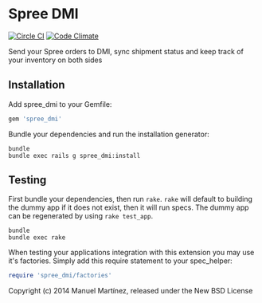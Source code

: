 Spree DMI
=========

[![Circle CI](https://circleci.com/gh/manmartinez/spree_dmi.svg?style=svg&circle-token=6469ead150cd3770e7f70ac8a568863268cbcc2d)](https://circleci.com/gh/manmartinez/spree_dmi) [![Code Climate](https://codeclimate.com/github/manmartinez/spree_dmi/badges/gpa.svg)](https://codeclimate.com/github/manmartinez/spree_dmi)


Send your Spree orders to DMI, sync shipment status and keep track of your inventory on both sides

Installation
------------

Add spree_dmi to your Gemfile:

```ruby
gem 'spree_dmi'
```

Bundle your dependencies and run the installation generator:

```shell
bundle
bundle exec rails g spree_dmi:install
```

Testing
-------

First bundle your dependencies, then run `rake`. `rake` will default to building the dummy app if it does not exist, then it will run specs. The dummy app can be regenerated by using `rake test_app`.

```shell
bundle
bundle exec rake
```

When testing your applications integration with this extension you may use it's factories.
Simply add this require statement to your spec_helper:

```ruby
require 'spree_dmi/factories'
```

Copyright (c) 2014 Manuel Martínez, released under the New BSD License

